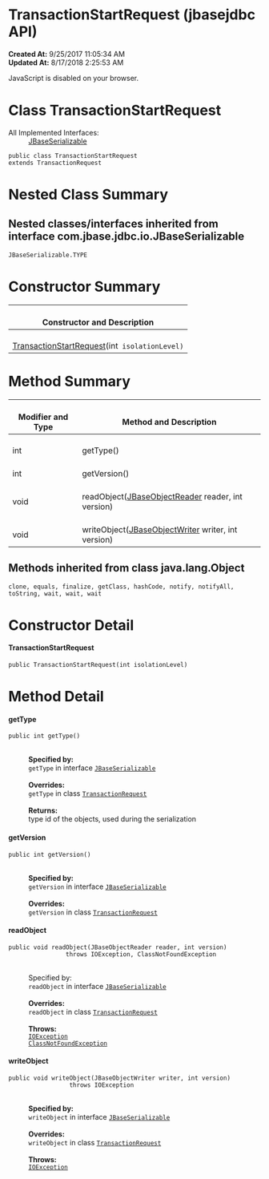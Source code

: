 # TransactionStartRequest (jbasejdbc API)

**Created At:** 9/25/2017 11:05:34 AM  
**Updated At:** 8/17/2018 2:25:53 AM  

<script type="text/javascript"><!--
    try {
        if (location.href.indexOf('is-external=true') == -1) {
            parent.document.title="TransactionStartRequest (jbasejdbc   API)";
        }
    }
    catch(err) {
    }
//-->
var methods = {"i0":10,"i1":10,"i2":10,"i3":10};
var tabs = {65535:["t0","All Methods"],2:["t2","Instance Methods"],8:["t4","Concrete Methods"]};
var altColor = "altColor";
var rowColor = "rowColor";
var tableTab = "tableTab";
var activeTableTab = "activeTableTab";</script><noscript><div>JavaScript is disabled on your browser.</div></noscript><!-- ========= START OF TOP NAVBAR ======= -->
<!--   -->

# Class TransactionStartRequest

<dt>All Implemented Interfaces:</dt><dd><a href="/39232-io/com_jbase_jdbc_io_jbaseserializable" title="interface in com.jbase.jdbc.io">JBaseSerializable</a></dd>


```
public class TransactionStartRequest
extends TransactionRequest
```



<!-- ======== NESTED CLASS SUMMARY ======== -->





# Nested Class Summary

<!--   -->

## Nested classes/interfaces inherited from interface com.jbase.jdbc.io.JBaseSerializable
`JBaseSerializable.TYPE`






# Constructor Summary


| <br>Constructor and Description<br> |
| --- |
| <br>[TransactionStartRequest](../../../../com/jbase/jdbc/protocol//39240-protocol/com_jbase_jdbc_protocol_TransactionStartRequest#TransactionStartRequest-int-)(int` isolationLevel)`<br> |





<!-- ========== METHOD SUMMARY =========== -->
<!--   -->

# Method Summary


| <br>Modifier and Type<br> | <br>Method and Description<br> |
| --- | --- |
| <br>int<br> | <br>getType()<br> |
| <br>int<br> | <br>getVersion()<br> |
| <br>void<br> | <br>readObject([JBaseObjectReader](/39232-io/com_jbase_jdbc_io_jbaseobjectreader "interface in com.jbase.jdbc.io") reader, int version)<br> |
| <br>void<br> | <br>writeObject([JBaseObjectWriter](/39232-io/com_jbase_jdbc_io_jbaseobjectwriter "interface in com.jbase.jdbc.io") writer, int version)<br> |


<!--   -->

### 


## Methods inherited from class java.lang.Object
`clone, equals, finalize, getClass, hashCode, notify, notifyAll, toString, wait, wait, wait`






<!-- ========= CONSTRUCTOR DETAIL ======== -->

<!--   -->

# Constructor Detail
<!--   -->
#### **TransactionStartRequest**

```
public TransactionStartRequest(int isolationLevel)
```






<!-- ============ METHOD DETAIL ========== -->
<!--   -->

# Method Detail
<!--   -->
#### **getType**

```
public int getType()
```
<dl><dt style="margin-left: 40px;"><br><span class="overrideSpecifyLabel"><strong>Specified by:</strong></span></dt><dd style="margin-left: 40px;"><code>getType</code> in interface <code><a href="/39232-io/com_jbase_jdbc_io_jbaseserializable" title="interface in com.jbase.jdbc.io">JBaseSerializable</a></code></dd><dt style="margin-left: 40px;"><br><span class="overrideSpecifyLabel"><strong>Overrides:</strong></span></dt><dd style="margin-left: 40px;"><code>getType</code> in class <code><a href="/39240-protocol/com_jbase_jdbc_protocol_transactionrequest" title="class in com.jbase.jdbc.protocol">TransactionRequest</a></code></dd><dt style="margin-left: 40px;"><br><span class="returnLabel"><strong>Returns:</strong></span></dt><dd style="margin-left: 40px;">type id of the objects, used during the serialization</dd></dl>



<!--   -->


#### **getVersion**

```
public int getVersion()
```
<dl><dt style="margin-left: 40px;"><br><span class="overrideSpecifyLabel"><strong>Specified by:</strong></span></dt><dd style="margin-left: 40px;"><code>getVersion</code> in interface <code><a href="/39232-io/com_jbase_jdbc_io_jbaseserializable" title="interface in com.jbase.jdbc.io">JBaseSerializable</a></code></dd><dt style="margin-left: 40px;"><br><span class="overrideSpecifyLabel"><strong>Overrides:</strong></span></dt><dd style="margin-left: 40px;"><code>getVersion</code> in class <code><a href="/39240-protocol/com_jbase_jdbc_protocol_transactionrequest" title="class in com.jbase.jdbc.protocol">TransactionRequest</a></code></dd></dl>

<!--   -->


#### **readObject**

```
public void readObject(JBaseObjectReader reader, int version)
                throws IOException, ClassNotFoundException
```
<dl><dt style="margin-left: 40px;"><br><span class="overrideSpecifyLabel">Specified by:</span></dt><dd style="margin-left: 40px;"><code>readObject</code> in interface <code><a href="/39232-io/com_jbase_jdbc_io_jbaseserializable" title="interface in com.jbase.jdbc.io">JBaseSerializable</a></code></dd><dt style="margin-left: 40px;"><br><span class="overrideSpecifyLabel"><strong>Overrides:</strong></span></dt><dd style="margin-left: 40px;"><code>readObject</code> in class <code><a href="/39240-protocol/com_jbase_jdbc_protocol_transactionrequest" title="class in com.jbase.jdbc.protocol">TransactionRequest</a></code></dd><dt style="margin-left: 40px;"><br><span class="throwsLabel"><strong>Throws:</strong></span></dt><dd style="margin-left: 40px;"><code><a href="http://java.sun.com/j2se/1.5.0/docs/api/java/io/IOException.html?is-external=true" title="class or interface in java.io">IOException</a></code></dd><dd style="margin-left: 40px;"><code><a href="http://java.sun.com/j2se/1.5.0/docs/api/java/lang/ClassNotFoundException.html?is-external=true" title="class or interface in java.lang">ClassNotFoundException</a></code></dd></dl>

<!--   -->


#### **writeObject**

```
public void writeObject(JBaseObjectWriter writer, int version)
                 throws IOException
```
<dl><dt style="margin-left: 40px;"><br><span class="overrideSpecifyLabel"><strong>Specified by:</strong></span></dt><dd style="margin-left: 40px;"><code>writeObject</code> in interface <code><a href="/39232-io/com_jbase_jdbc_io_jbaseserializable" title="interface in com.jbase.jdbc.io">JBaseSerializable</a></code></dd><dt style="margin-left: 40px;"><br><span class="overrideSpecifyLabel"><strong>Overrides:</strong></span></dt><dd style="margin-left: 40px;"><code>writeObject</code> in class <code><a href="/39240-protocol/com_jbase_jdbc_protocol_transactionrequest" title="class in com.jbase.jdbc.protocol">TransactionRequest</a></code></dd><dt style="margin-left: 40px;"><br><span class="throwsLabel"><strong>Throws:</strong></span></dt><dd style="margin-left: 40px;"><code><a href="http://java.sun.com/j2se/1.5.0/docs/api/java/io/IOException.html?is-external=true" title="class or interface in java.io">IOException</a></code></dd></dl>
<!-- ========= END OF CLASS DATA ========= --><!-- ======= START OF BOTTOM NAVBAR ====== -->
<!--   -->


